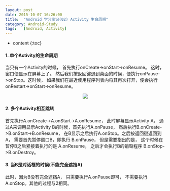 ```yaml
---
layout: post
date: 2015-10-07 16:26:00
title:  "Android 学习笔记(02) Activity 生命周期"
category: Android-Study
tags:   [Android, Activity]
---
```


* content
{:toc}

#### **1. 单个Activity的生命周期**

当只有一个Activity的时候， 首先执行onCreate->onStart->onResume。 这时， 窗口便显示在屏幕上了。 然后我们按返回键退到桌面的时候，便执行onPause->onStop。这时候， 如果我们在最近使用程序列表内将其再次打开，便会执行onRestart->onStart->onResume。 

<div style="text-align: center">
<img src="{{ site.url }}/images/201510/2015100701.png"/>
</div>


#### 2. **多个Activity相互跳转**

首先执行A.onCreate->A.onStart->A.onResume， 此时屏幕显示Activity A， 通过A来调用显示Activity B的时候，首先执行A.onPause， 然后执行B.onCreate->B.onStart->B.onResume， 在B显示之后执行A.onStop。之后按返回键返回到 A， 需要首先暂停窗口B，即执行 B.onPause， 但是需要指出的是， 这个时候在暂停B之后紧接着执行的是 A.onResume， 之后才会执行B的销毁程序 B.onStop->B.onDestroy。

#### 3. **当B是对话框的时候(不能完全遮挡A)**

此时，因为B没有完全遮挡A， 只需要执行A.onPause即可， 不需要执行 A.onStop。其他的过程与2相同。
